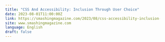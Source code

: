 ```yaml
---
title: "CSS And Accessibility: Inclusion Through User Choice"
date: 2023-08-01T11:00:00Z
link: https://smashingmagazine.com/2023/08/css-accessibility-inclusion-user-choice/?utm_medium=RSS&utm_source=news.12bit.vn
site: www.smashingmagazine.com
language: English
draft: false
---
```

